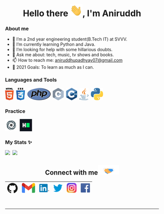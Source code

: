 <h1 align="center"> Hello there <img src="https://github.com/Aniruddh-482/Aniruddh-482/blob/main/My_Assets/Gifs/Hi.gif" alt = "hi" width="40px" height="40px">, I'm Aniruddh</h1>

### About me
* 🔭 I’m a 2nd year engineering student(B.Tech IT) at SVVV.
* 🌱 I’m currently learning Python and Java.
* 🤔 I’m looking for help with some hillarious doubts.
* 💬 Ask me about: tech, music, tv shows and books.
* 📫 How to reach me: aniruddhupadhyay07@gmail.com
* 🥅 2021 Goals: To learn as much as I can.

### Languages and Tools
<code><img height="40" src="https://github.com/Aniruddh-482/Aniruddh-482/blob/main/My_Assets/Languages/html5_logo.png"></code>&nbsp;
<code><img height="40" src="https://github.com/Aniruddh-482/Aniruddh-482/blob/main/My_Assets/Languages/css3_logo.png"></code>&nbsp;
<code><img height="40" src="https://github.com/Aniruddh-482/Aniruddh-482/blob/main/My_Assets/Languages/php_logo.png"></code>&nbsp;
<code>[<img height="40" src="https://github.com/Aniruddh-482/Aniruddh-482/blob/main/My_Assets/Languages/c_logo.png">](https://github.com/Aniruddh-482/HackerRank/tree/main/C)</code>&nbsp;
<code>[<img height="40" src="https://github.com/Aniruddh-482/Aniruddh-482/blob/main/My_Assets/Languages/cpp_logo.png">](https://github.com/Aniruddh-482/HackerRank/tree/main/C%2B%2B)</code>&nbsp;
<code>[<img height="40" src="https://github.com/Aniruddh-482/Aniruddh-482/blob/main/My_Assets/Languages/java_logo.png">](https://github.com/Aniruddh-482/Java)</code>&nbsp;
<code>[<img height="40" src="https://github.com/Aniruddh-482/Aniruddh-482/blob/main/My_Assets/Languages/python_logo.png">](https://github.com/Aniruddh-482/HackerRank/tree/main/Python)</code>&nbsp;

### Practice
<code>[<img height="40" src="https://github.com/Aniruddh-482/Aniruddh-482/blob/main/My_Assets/Practice/Repl.it.png">](https://replit.com/@Aniruddh482)</code>&nbsp;
<code>[<img height="40" src="https://github.com/Aniruddh-482/Aniruddh-482/blob/main/My_Assets/Practice/HackerRank_logo.png">](https://www.hackerrank.com/aniruddhupadhya1)</code>&nbsp;

### My Stats ✨
<a><img height="137.3px" src="https://github-readme-stats.vercel.app/api?username=Aniruddh-482&show_icons=true&theme=react" />&nbsp; <img height="137.3px" src="https://github-readme-stats.vercel.app/api/top-langs/?username=Aniruddh-482&count_private=true&show_icons=true&theme=react&layout=compact" /></a>
<br>

<div align="center">

<h2>
Connect with me<img src="https://github.com/Aniruddh-482/Aniruddh-482/blob/main/My_Assets/Gifs/Handshake.gif" height="32px">
</h2>

| [<img src="https://github.com/Aniruddh-482/Aniruddh-482/blob/main/My_Assets/Connect_with_me/Github.png" alt="Github logo" width="34">](https://github.com/Aniruddh-482) | [<img src="https://github.com/Aniruddh-482/Aniruddh-482/blob/main/My_Assets/Connect_with_me/Gmail.png" alt="Gmail logo" height="32">](mailto:aniruddhupadhyay07@gmail.com) | [<img src="https://github.com/Aniruddh-482/Aniruddh-482/blob/main/My_Assets/Connect_with_me/Linkedin.png" alt="Linkedin Logo" width="32">](https://www.linkedin.com/in/aniruddh-upadhyay-0170a51b2/) | [<img src="https://github.com/Aniruddh-482/Aniruddh-482/blob/main/My_Assets/Connect_with_me/Twitter.png" alt="Twitter Logo" width="30">](https://twitter.com/Aniruddh_482) | [<img src="https://github.com/Aniruddh-482/Aniruddh-482/blob/main/My_Assets/Connect_with_me/Instagram.png" alt="Instagram logo" width="32">](https://www.instagram.com/aniruddh_upadhyay_/) | [<img src="https://github.com/Aniruddh-482/Aniruddh-482/blob/main/My_Assets/Connect_with_me/Facebook.png" alt="Facebook Logo" width="30">](https://www.facebook.com/aniruddh.upadhyay.33)
|:---:|:---:|:---:|:---:|:---:|:---:|

</div>

<br>

<hr>

<!--* ⚡ Fun fact: I love Coding, Space, Religion and History, and think about them all at the same time-->

<!--
**Aniruddh-482/Aniruddh-482** is a ✨ _special_ ✨ repository because its `README.md` (this file) appears on your GitHub profile.
Here are some ideas to get you started:
-->
